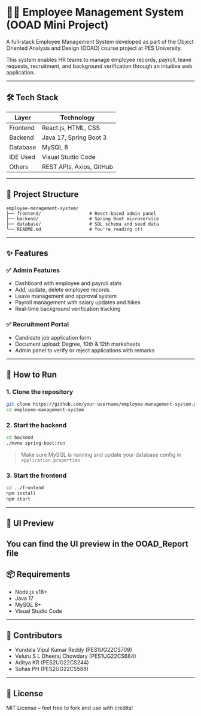 
# 🧑‍💼 Employee Management System (OOAD Mini Project)

A full-stack Employee Management System developed as part of the Object Oriented Analysis and Design (OOAD) course project at PES University.

This system enables HR teams to manage employee records, payroll, leave requests, recruitment, and background verification through an intuitive web application.

---

## 🛠️ Tech Stack

| Layer        | Technology               |
|--------------|---------------------------|
| Frontend     | React.js, HTML, CSS       |
| Backend      | Java 17, Spring Boot 3    |
| Database     | MySQL 8                   |
| IDE Used     | Visual Studio Code        |
| Others       | REST APIs, Axios, GitHub  |

---

## 📁 Project Structure

```
employee-management-system/
├── frontend/                  # React-based admin panel
├── backend/                   # Spring Boot microservice
├── database/                  # SQL schema and seed data
└── README.md                  # You're reading it!
```

---

## ✨ Features

### ✅ Admin Features
- Dashboard with employee and payroll stats
- Add, update, delete employee records
- Leave management and approval system
- Payroll management with salary updates and hikes
- Real-time background verification tracking

### ✅ Recruitment Portal
- Candidate job application form
- Document upload: Degree, 10th & 12th marksheets
- Admin panel to verify or reject applications with remarks

---

## 🚀 How to Run

### 1. Clone the repository

```bash
git clone https://github.com/your-username/employee-management-system.git
cd employee-management-system
```

### 2. Start the backend

```bash
cd backend
./mvnw spring-boot:run
```

> Make sure MySQL is running and update your database config in `application.properties`

### 3. Start the frontend

```bash
cd ../frontend
npm install
npm start
```

---

## 📸 UI Preview

You can find the UI preview in the OOAD_Report file
---

## 📦 Requirements

- Node.js v18+
- Java 17
- MySQL 8+
- Visual Studio Code

---

## 🤝 Contributors

- Vundela Vipul Kumar Reddy (PES1UG22CS709)  
- Veluru S L Dheeraj Chowdary (PES1UG22CS684)  
- Aditya KR (PES2UG22CS244)  
- Suhas PH (PES2UG22CS588)

---

## 📜 License

MIT License – feel free to fork and use with credits!
